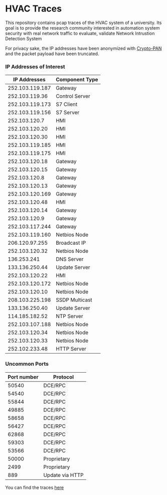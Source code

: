 # HVAC Traces
This repository contains pcap traces of the HVAC system of a university. Its goal is to provide the research
community interested in automation system security with real network traffic to evaluate, validate Network Intrustion Detection System 

For privacy sake, the IP addresses have been anonymized with [Crypto-PAN](https://www.cc.gatech.edu/computing/Telecomm/projects/cryptopan/) and the packet payload have been truncated.

### IP Addresses of Interest

| IP Addresses 		| Component Type 	|
|-------------------|------------------	|
|252.103.119.187	|	Gateway		 	|
|252.103.119.36		|	Control Server	|
|252.103.119.173	|	S7 Client		|
|252.103.119.156	|	S7 Server		|
|252.103.120.7		|	HMI				|
|252.103.120.20		|	HMI				|
|252.103.120.30		|	HMI				|
|252.103.119.185	|	HMI				|
|252.103.119.175	|	HMI				|
|252.103.120.18		|	Gateway			|
|252.103.120.15		|	Gateway			|
|252.103.120.8		| 	Gateway			|
|252.103.120.13		|	Gateway			|
|252.103.120.169	| 	Gateway			|
|252.103.120.48		|	HMI				|
|252.103.120.14		|	Gateway			|
|252.103.120.9		|	Gateway			|
|252.103.117.244	|	Gateway			|
|252.103.119.160	|	Netbios Node	|
|206.120.97.255		| 	Broadcast IP	|
|252.103.120.32		|	Netbios Node 	|
|136.253.241		|	DNS Server		|
|133.136.250.44		|	Update Server	|	
|252.103.120.22		|	HMI				|
|252.103.120.172	|	Netbios Node	|
|252.103.120.10		|	Netbios Node	|
|208.103.225.198	| 	SSDP Multicast	|
|133.136.250.40		|	Update Server	|
|114.185.182.52		| 	NTP Server		|
|252.103.107.188	|	Netbios Node	|
|252.103.120.34		| 	Netbios Node	|
|252.103.120.33		| 	Netbios Node	|
|252.102.233.48		| 	HTTP Server		|


### Uncommon Ports 

| Port number		|	Protocol		|
|-------------------|-------------------|
| 50540				|	DCE/RPC			|
| 54540				|	DCE/RPC			|
| 55844				|	DCE/RPC			|
| 49885				|	DCE/RPC			|
| 58658				|	DCE/RPC			|
| 56427				|	DCE/RPC			|
| 62868				|	DCE/RPC			|
| 59303				|	DCE/RPC			|
| 53566				|	DCE/RPC			|
| 50000				|	Proprietary		|
| 2499				|	Proprietary		|
| 889				|   Update via HTTP	|


You can find the traces [here](https://drive.google.com/open?id=1iuSKJb5h__aQ2f41-fdz9e_yxYMV7cM6)
